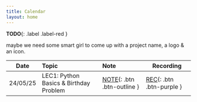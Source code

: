 ```yaml
---
title: Calendar
layout: home
---
```


**TODO**{: .label .label-red }

maybe we need some smart girl to come up with a project name, a logo & an icon.



| Date     | Topic                                  | Note                           | Recording                                       |
| -------- | :------------------------------------- | :----------------------------- | ----------------------------------------------- |
| 24/05/25 | LEC1: Python Basics & Birthday Problem | [NOTE](){: .btn .btn-outline } | [REC](https://youtube.com){: .btn .btn-purple } |




